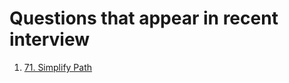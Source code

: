 # Questions that appear in recent interview
1. [71. Simplify Path](https://leetcode.com/problems/simplify-path)
